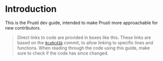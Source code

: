# Introduction

This is the Prusti dev guide, intended to make Prusti more approachable for new contributors.

> Direct links to code are provided in boxes like this. These links are based on the [`9ca9cd1b`](https://github.com/viperproject/prusti-dev/commit/9ca9cd1b9bcfd9870691fa5a7a957a90987ba4af) commit, to allow linking to specific lines and functions. When reading through the code using this guide, make sure to check if the code has since changed.
